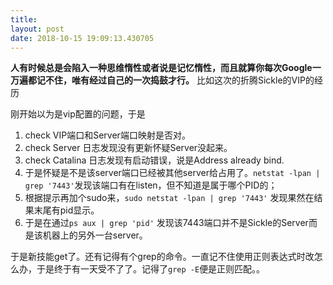 ```yaml
---
title: 
layout: post
date: 2018-10-15 19:09:13.430705
---
```


**人有时候总是会陷入一种思维惰性或者说是记忆惰性，而且就算你每次Google一万遍都记不住，唯有经过自己的一次捣鼓才行。** 比如这次的折腾Sickle的VIP的经历

刚开始以为是vip配置的问题，于是

1. check VIP端口和Server端口映射是否对。
2. check Server 日志发现没有更新怀疑Server没起来。
3. check Catalina 日志发现有启动错误，说是Address already bind.
4. 于是怀疑是不是该server端口已经被其他server给占用了。`netstat -lpan | grep '7443'`发现该端口有在listen，但不知道是属于哪个PID的；
5. 根据提示再加个sudo来，`sudo netstat -lpan | grep '7443'` 发现果然在结果末尾有pid显示。
6. 于是在通过`ps aux | grep 'pid'` 发现该7443端口并不是Sickle的Server而是该机器上的另外一台server。

于是新技能get了。还有记得有个grep的命令。一直记不住使用正则表达式时改怎么办，于是终于有一天受不了了。记得了`grep -E`便是正则匹配。。